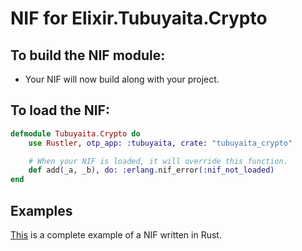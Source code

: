 # NIF for Elixir.Tubuyaita.Crypto

## To build the NIF module:

- Your NIF will now build along with your project.

## To load the NIF:

```elixir
defmodule Tubuyaita.Crypto do
    use Rustler, otp_app: :tubuyaita, crate: "tubuyaita_crypto"

    # When your NIF is loaded, it will override this function.
    def add(_a, _b), do: :erlang.nif_error(:nif_not_loaded)
end
```

## Examples

[This](https://github.com/hansihe/NifIo) is a complete example of a NIF written in Rust.
